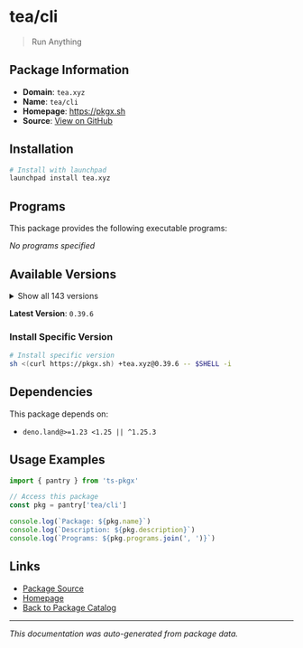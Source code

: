 # tea/cli

> Run Anything

## Package Information

- **Domain**: `tea.xyz`
- **Name**: `tea/cli`
- **Homepage**: https://pkgx.sh
- **Source**: [View on GitHub](https://github.com/pkgxdev/pantry/tree/main/projects/tea.xyz/package.yml)

## Installation

```bash
# Install with launchpad
launchpad install tea.xyz
```

## Programs

This package provides the following executable programs:

*No programs specified*

## Available Versions

<details>
<summary>Show all 143 versions</summary>

- `0.39.6`, `0.39.5`, `0.39.4`, `0.39.3`, `0.39.2`
- `0.39.1`, `0.39.0`, `0.38.4`, `0.38.3`, `0.38.2`
- `0.38.1`, `0.37.0`, `0.36.0`, `0.35.8`, `0.35.7`
- `0.35.6`, `0.35.5`, `0.35.4`, `0.35.3`, `0.35.2`
- `0.35.1`, `0.35.0`, `0.34.1`, `0.34.0`, `0.33.3`
- `0.33.2`, `0.33.1`, `0.33.0`, `0.32.1`, `0.32.0`
- `0.31.2`, `0.31.1`, `0.31.0`, `0.30.0`, `0.29.0`
- `0.28.4`, `0.28.3`, `0.28.2`, `0.28.1`, `0.28.0`
- `0.27.0`, `0.26.4`, `0.26.3`, `0.26.2`, `0.26.1`
- `0.26.0`, `0.25.3`, `0.25.2`, `0.25.1`, `0.25.0`
- `0.24.10`, `0.24.9`, `0.24.8`, `0.24.7`, `0.24.6`
- `0.24.5`, `0.24.4`, `0.24.3`, `0.24.2`, `0.24.1`
- `0.24.0`, `0.23.0`, `0.22.3`, `0.22.2`, `0.22.1`
- `0.22.0`, `0.21.4`, `0.21.3`, `0.21.2`, `0.21.1`
- `0.21.0`, `0.20.0`, `0.19.7`, `0.19.6`, `0.19.5`
- `0.19.4`, `0.19.3`, `0.19.2`, `0.19.1`, `0.19.0`
- `0.18.1`, `0.18.0`, `0.17.3`, `0.17.2`, `0.17.1`
- `0.17.0`, `0.16.4`, `0.16.3`, `0.16.2`, `0.16.1`
- `0.16.0`, `0.15.0`, `0.14.5`, `0.14.4`, `0.14.3`
- `0.14.1`, `0.14.0`, `0.13.11`, `0.13.10`, `0.13.9`
- `0.13.8`, `0.13.7`, `0.13.6`, `0.13.5`, `0.13.4`
- `0.13.3`, `0.13.2`, `0.13.1`, `0.13.0`, `0.12.1`
- `0.12.0`, `0.11.14`, `0.11.13`, `0.11.11`, `0.11.10`
- `0.11.9`, `0.11.8`, `0.11.6`, `0.11.5`, `0.11.4`
- `0.11.3`, `0.11.2`, `0.11.1`, `0.11.0`, `0.10.8`
- `0.10.7`, `0.10.6`, `0.10.5`, `0.10.4`, `0.10.3`
- `0.10.2`, `0.10.1`, `0.10.0`, `0.9.2`, `0.9.1`
- `0.9.0`, `0.8.12`, `0.8.11`, `0.8.10`, `0.8.9`
- `0.8.8`, `0.8.7`, `0.8.6`

</details>

**Latest Version**: `0.39.6`

### Install Specific Version

```bash
# Install specific version
sh <(curl https://pkgx.sh) +tea.xyz@0.39.6 -- $SHELL -i
```

## Dependencies

This package depends on:

- `deno.land@>=1.23 <1.25 || ^1.25.3`

## Usage Examples

```typescript
import { pantry } from 'ts-pkgx'

// Access this package
const pkg = pantry['tea/cli']

console.log(`Package: ${pkg.name}`)
console.log(`Description: ${pkg.description}`)
console.log(`Programs: ${pkg.programs.join(', ')}`)
```

## Links

- [Package Source](https://github.com/pkgxdev/pantry/tree/main/projects/tea.xyz/package.yml)
- [Homepage](https://pkgx.sh)
- [Back to Package Catalog](../../package-catalog.md)

---

*This documentation was auto-generated from package data.*
